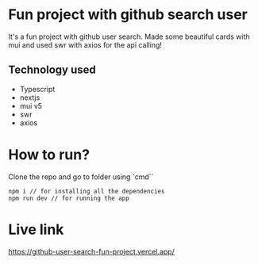 # Fun project with github search user

It's a fun project with github user search. Made some beautiful cards with mui and used swr with axios for the api calling!

## Technology used

- Typescript
- nextjs
- mui v5
- swr
- axios

# How to run?

Clone the repo and go to folder using `cmd``

```
npm i // for installing all the dependencies
npm run dev // for running the app
```

# Live link

https://github-user-search-fun-project.vercel.app/
